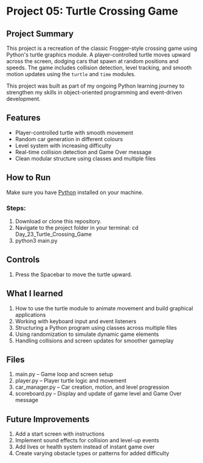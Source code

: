 # Project 05: Turtle Crossing Game

## Project Summary

This project is a recreation of the classic Frogger-style crossing game using Python's turtle graphics module. A player-controlled turtle moves upward across the screen, dodging cars that spawn at random positions and speeds. The game includes collision detection, level tracking, and smooth motion updates using the `turtle` and `time` modules.

This project was built as part of my ongoing Python learning journey to strengthen my skills in object-oriented programming and event-driven development.

## Features

- Player-controlled turtle with smooth movement
- Random car generation in different colours
- Level system with increasing difficulty
- Real-time collision detection and Game Over message
- Clean modular structure using classes and multiple files

## How to Run

Make sure you have [Python](https://www.python.org/downloads/) installed on your machine.

### Steps:

1. Download or clone this repository.
2. Navigate to the project folder in your terminal:
   cd Day_23_Turtle_Crossing_Game
3. python3 main.py

## Controls
1. Press the Spacebar to move the turtle upward.

## What I learned
1. How to use the turtle module to animate movement and build graphical applications
2. Working with keyboard input and event listeners
3. Structuring a Python program using classes across multiple files
4. Using randomization to simulate dynamic game elements
5. Handling collisions and screen updates for smoother gameplay

## Files
1. main.py – Game loop and screen setup
2. player.py – Player turtle logic and movement
3. car_manager.py – Car creation, motion, and level progression
4. scoreboard.py – Display and update of game level and Game Over message

## Future Improvements
1. Add a start screen with instructions
2. Implement sound effects for collision and level-up events
3. Add lives or health system instead of instant game over
4. Create varying obstacle types or patterns for added difficulty